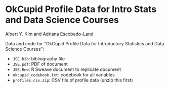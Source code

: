 # OkCupid Profile Data for Intro Stats and Data Science Courses
Albert Y. Kim and Adriana Escobedo-Land  

Data and code for "OkCupid Profile Data for Introductory Statistics and Data Science Courses":

* `JSE.bib`:  bibliography file
* `JSE.pdf`:  PDF of document
* `JSE.Rnw`:  R Sweave document to replicate document
* `okcupid_codebook.txt`:  codebook for all variables
* `profiles.csv.zip`: CSV file of profile data (unzip this first)
